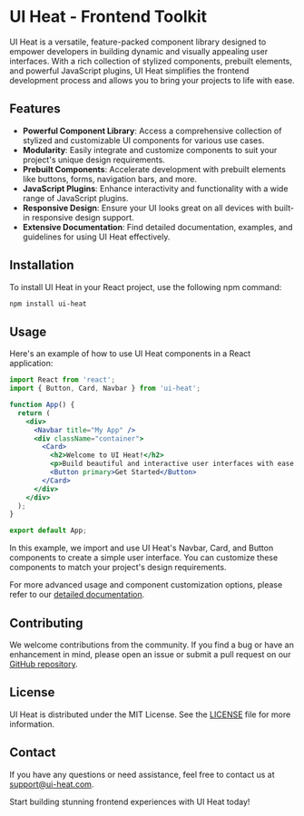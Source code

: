 # UI Heat - Frontend Toolkit

UI Heat is a versatile, feature-packed component library designed to empower developers in building dynamic and visually appealing user interfaces. With a rich collection of stylized components, prebuilt elements, and powerful JavaScript plugins, UI Heat simplifies the frontend development process and allows you to bring your projects to life with ease.

## Features

- **Powerful Component Library**: Access a comprehensive collection of stylized and customizable UI components for various use cases.
- **Modularity**: Easily integrate and customize components to suit your project's unique design requirements.
- **Prebuilt Components**: Accelerate development with prebuilt elements like buttons, forms, navigation bars, and more.
- **JavaScript Plugins**: Enhance interactivity and functionality with a wide range of JavaScript plugins.
- **Responsive Design**: Ensure your UI looks great on all devices with built-in responsive design support.
- **Extensive Documentation**: Find detailed documentation, examples, and guidelines for using UI Heat effectively.

## Installation

To install UI Heat in your React project, use the following npm command:

```bash
npm install ui-heat
```

## Usage

Here's an example of how to use UI Heat components in a React application:

```jsx
import React from 'react';
import { Button, Card, Navbar } from 'ui-heat';

function App() {
  return (
    <div>
      <Navbar title="My App" />
      <div className="container">
        <Card>
          <h2>Welcome to UI Heat!</h2>
          <p>Build beautiful and interactive user interfaces with ease.</p>
          <Button primary>Get Started</Button>
        </Card>
      </div>
    </div>
  );
}

export default App;
```

In this example, we import and use UI Heat's Navbar, Card, and Button components to create a simple user interface. You can customize these components to match your project's design requirements.

For more advanced usage and component customization options, please refer to our [detailed documentation](https://your-documentation-link.com).

## Contributing

We welcome contributions from the community. If you find a bug or have an enhancement in mind, please open an issue or submit a pull request on our [GitHub repository](https://github.com/your-repo-link).

## License

UI Heat is distributed under the MIT License. See the [LICENSE](LICENSE) file for more information.

## Contact

If you have any questions or need assistance, feel free to contact us at [support@ui-heat.com](mailto:support@ui-heat.com).

Start building stunning frontend experiences with UI Heat today!